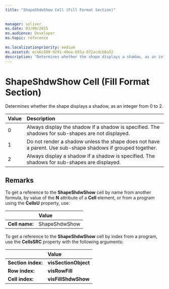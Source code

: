 ```yaml
---
title: "ShapeShdwShow Cell (Fill Format Section)"
 
 
manager: soliver
ms.date: 03/09/2015
ms.audience: Developer
ms.topic: reference
 
ms.localizationpriority: medium
ms.assetid: ece6c889-9291-40ea-b55a-072acdcb8a52
description: "Determines whether the shape displays a shadow, as an integer from 0 to 2."
---
```


# ShapeShdwShow Cell (Fill Format Section)

Determines whether the shape displays a shadow, as an integer from 0 to 2.
  
|**Value**|**Description**|
|:-----|:-----|
|0  <br/> |Always display the shadow if a shadow is specified. The shadows for sub-shapes are not displayed. |
|1  <br/> |Do not render a shadow unless the shape does not have a parent. Use sub-shape shadows if grouped together. |
|2  <br/> |Always display a shadow if a shadow is specified. The shadows for sub-shapes are displayed. |
   
## Remarks

To get a reference to the **ShapeShdwShow** cell by name from another formula, by value of the **N** attribute of a **Cell** element, or from a program using the **CellsU** property, use: 
  
||Value |
|:-----|:-----|
| **Cell name:**  <br/> | ShapeShdwShow  <br/> |
   
To get a reference to the **ShapeShdwShow** cell by index from a program, use the **CellsSRC** property with the following arguments: 
  
||Value |
|:-----|:-----|
| **Section index:**  <br/> |**visSectionObject** <br/> |
| **Row index:**  <br/> |**visRowFill** <br/> |
| **Cell index:**  <br/> |**visFillShdwShow** <br/> |
   

